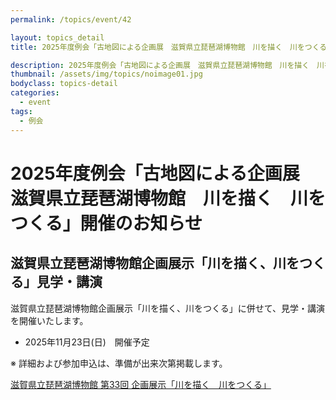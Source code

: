 ```yaml
---
permalink: /topics/event/42

layout: topics_detail
title: 2025年度例会「古地図による企画展　滋賀県立琵琶湖博物館　川を描く　川をつくる」開催のお知らせ

description: 2025年度例会「古地図による企画展　滋賀県立琵琶湖博物館　川を描く　川をつくる」を開催いたします。
thumbnail: /assets/img/topics/noimage01.jpg
bodyclass: topics-detail
categories:
  - event
tags:
  - 例会
---
```


# 2025年度例会「古地図による企画展　滋賀県立琵琶湖博物館　川を描く　川をつくる」開催のお知らせ

## 滋賀県立琵琶湖博物館企画展示「川を描く、川をつくる」見学・講演
滋賀県立琵琶湖博物館企画展示「川を描く、川をつくる」に併せて、見学・講演を開催いたします。

* 2025年11月23日(日)　開催予定

※ 詳細および参加申込は、準備が出来次第掲載します。

[滋賀県立琵琶湖博物館 第33回 企画展示「川を描く　川をつくる」]([https://www.biwahaku.jp/event/2025/07/33.html](https://www.biwahaku.jp/event/2025/07/33.html))

